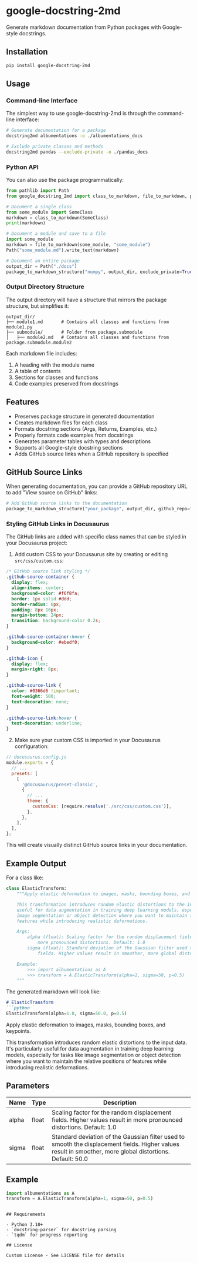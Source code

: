 # google-docstring-2md

Generate markdown documentation from Python packages with Google-style docstrings.

## Installation

```bash
pip install google-docstring-2md
```

## Usage

### Command-line Interface

The simplest way to use google-docstring-2md is through the command-line interface:

```bash
# Generate documentation for a package
docstring2md albumentations -o ./albumentations_docs

# Exclude private classes and methods
docstring2md pandas --exclude-private -o ./pandas_docs
```

### Python API

You can also use the package programmatically:

```python
from pathlib import Path
from google_docstring_2md import class_to_markdown, file_to_markdown, package_to_markdown_structure

# Document a single class
from some_module import SomeClass
markdown = class_to_markdown(SomeClass)
print(markdown)

# Document a module and save to a file
import some_module
markdown = file_to_markdown(some_module, "some_module")
Path("some_module.md").write_text(markdown)

# Document an entire package
output_dir = Path("./docs")
package_to_markdown_structure("numpy", output_dir, exclude_private=True)
```

### Output Directory Structure

The output directory will have a structure that mirrors the package structure, but simplifies it:

```
output_dir/
├── module1.md       # Contains all classes and functions from module1.py
├── submodule/       # Folder from package.submodule
│   ├── module2.md   # Contains all classes and functions from package.submodule.module2
```

Each markdown file includes:
1. A heading with the module name
2. A table of contents
3. Sections for classes and functions
4. Code examples preserved from docstrings

## Features

- Preserves package structure in generated documentation
- Creates markdown files for each class
- Formats docstring sections (Args, Returns, Examples, etc.)
- Properly formats code examples from docstrings
- Generates parameter tables with types and descriptions
- Supports all Google-style docstring sections
- Adds GitHub source links when a GitHub repository is specified

## GitHub Source Links

When generating documentation, you can provide a GitHub repository URL to add "View source on GitHub" links:

```python
# Add GitHub source links to the documentation
package_to_markdown_structure("your_package", output_dir, github_repo="https://github.com/username/repository")
```

### Styling GitHub Links in Docusaurus

The GitHub links are added with specific class names that can be styled in your Docusaurus project:

1. Add custom CSS to your Docusaurus site by creating or editing `src/css/custom.css`:

```css
/* GitHub source link styling */
.github-source-container {
  display: flex;
  align-items: center;
  background-color: #f6f8fa;
  border: 1px solid #ddd;
  border-radius: 6px;
  padding: 8px 16px;
  margin-bottom: 24px;
  transition: background-color 0.2s;
}

.github-source-container:hover {
  background-color: #ebedf0;
}

.github-icon {
  display: flex;
  margin-right: 8px;
}

.github-source-link {
  color: #0366d6 !important;
  font-weight: 500;
  text-decoration: none;
}

.github-source-link:hover {
  text-decoration: underline;
}
```

2. Make sure your custom CSS is imported in your Docusaurus configuration:

```js
// docusaurus.config.js
module.exports = {
  // ...
  presets: [
    [
      '@docusaurus/preset-classic',
      {
        // ...
        theme: {
          customCss: [require.resolve('./src/css/custom.css')],
        },
      },
    ],
  ],
};
```

This will create visually distinct GitHub source links in your documentation.

## Example Output

For a class like:

```python
class ElasticTransform:
    """Apply elastic deformation to images, masks, bounding boxes, and keypoints.

    This transformation introduces random elastic distortions to the input data. It's particularly
    useful for data augmentation in training deep learning models, especially for tasks like
    image segmentation or object detection where you want to maintain the relative positions of
    features while introducing realistic deformations.

    Args:
        alpha (float): Scaling factor for the random displacement fields. Higher values result in
            more pronounced distortions. Default: 1.0
        sigma (float): Standard deviation of the Gaussian filter used to smooth the displacement
            fields. Higher values result in smoother, more global distortions. Default: 50.0

    Example:
        >>> import albumentations as A
        >>> transform = A.ElasticTransform(alpha=1, sigma=50, p=0.5)
    """
```

The generated markdown will look like:

```markdown
# ElasticTransform
```python
ElasticTransform(alpha=1.0, sigma=50.0, p=0.5)
```

Apply elastic deformation to images, masks, bounding boxes, and keypoints.

This transformation introduces random elastic distortions to the input data. It's particularly
useful for data augmentation in training deep learning models, especially for tasks like
image segmentation or object detection where you want to maintain the relative positions of
features while introducing realistic deformations.

## Parameters
| Name | Type | Description |
|------|------|-------------|
| alpha | float | Scaling factor for the random displacement fields. Higher values result in more pronounced distortions. Default: 1.0 |
| sigma | float | Standard deviation of the Gaussian filter used to smooth the displacement fields. Higher values result in smoother, more global distortions. Default: 50.0 |

## Example
```python
import albumentations as A
transform = A.ElasticTransform(alpha=1, sigma=50, p=0.5)
```
```

## Requirements

- Python 3.10+
- `docstring-parser` for docstring parsing
- `tqdm` for progress reporting

## License

Custom License - See LICENSE file for details
